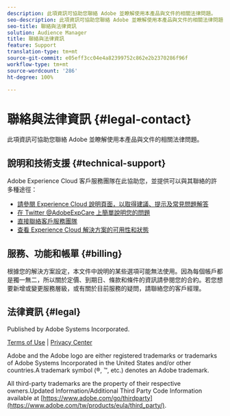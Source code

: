 ```yaml
---
description: 此項資訊可協助您聯絡 Adobe 並瞭解使用本產品與文件的相關法律問題。
seo-description: 此項資訊可協助您聯絡 Adobe 並瞭解使用本產品與文件的相關法律問題。
seo-title: 聯絡與法律資訊
solution: Audience Manager
title: 聯絡與法律資訊
feature: Support
translation-type: tm+mt
source-git-commit: e05eff3cc04e4a82399752c862e2b2370286f96f
workflow-type: tm+mt
source-wordcount: '286'
ht-degree: 100%

---
```



# 聯絡與法律資訊 {#legal-contact}

此項資訊可協助您聯絡 Adobe 並瞭解使用本產品與文件的相關法律問題。

## 說明和技術支援 {#technical-support}

Adobe Experience Cloud 客戶服務團隊在此協助您，並提供可以與其聯絡的許多種途徑：

* [請參閱 Experience Cloud 說明頁面，以取得建議、提示及常見問題解答](https://helpx.adobe.com/tw/support.ec.html)
* [在 Twitter @AdobeExpCare 上簡單說明您的問題](https://twitter.com/AdobeExpCare)
* [直接聯絡客戶服務團隊](https://helpx.adobe.com/tw/contact/enterprise-support.ec.html)
* [查看 Experience Cloud 解決方案的可用性和狀態](https://status.adobe.com/tw)

## 服務、功能和帳單 {#billing}

根據您的解決方案設定，本文件中說明的某些選項可能無法使用。因為每個帳戶都是獨一無二，所以關於定價、到期日、條款和條件的資訊請參閱您的合約。若您想要新增或變更服務層級，或有關於目前服務的疑問，請聯絡您的客戶經理。

## 法律資訊 {#legal}

Published by Adobe Systems Incorporated.

[Terms of Use](https://www.adobe.com/tw/legal/terms.html) | [Privacy Center](https://www.adobe.com/tw/privacy.html)

Adobe and the Adobe logo are either registered trademarks or trademarks of Adobe Systems Incorporated in the United States and/or other countries.A trademark symbol (®, ™, etc.) denotes an Adobe trademark.

All third-party trademarks are the property of their respective owners.Updated Information/Additional Third Party Code Information available at [https://www.adobe.com/go/thirdparty](https://www.adobe.com/tw/products/eula/third_party/).
